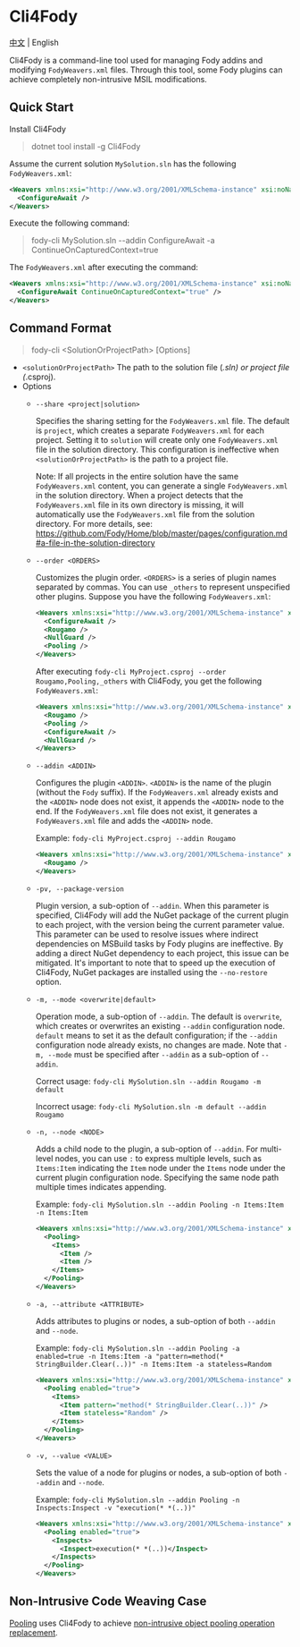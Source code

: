 # Cli4Fody

[中文](https://github.com/inversionhourglass/Cli4Fody/blob/master/README.md) | English

Cli4Fody is a command-line tool used for managing Fody addins and modifying `FodyWeavers.xml` files. Through this tool, some Fody plugins can achieve completely non-intrusive MSIL modifications.

## Quick Start

Install Cli4Fody

> dotnet tool install -g Cli4Fody

Assume the current solution `MySolution.sln` has the following `FodyWeavers.xml`:

```xml
<Weavers xmlns:xsi="http://www.w3.org/2001/XMLSchema-instance" xsi:noNamespaceSchemaLocation="FodyWeavers.xsd">
  <ConfigureAwait />
</Weavers>
```

Execute the following command:

> fody-cli MySolution.sln --addin ConfigureAwait -a ContinueOnCapturedContext=true

The `FodyWeavers.xml` after executing the command:

```xml
<Weavers xmlns:xsi="http://www.w3.org/2001/XMLSchema-instance" xsi:noNamespaceSchemaLocation="FodyWeavers.xsd">
  <ConfigureAwait ContinueOnCapturedContext="true" />
</Weavers>
```

## Command Format

> fody-cli &lt;SolutionOrProjectPath&gt; [Options]

- `<solutionOrProjectPath>` The path to the solution file (*.sln) or project file (*.csproj).
- Options
    - `--share <project|solution>`

        Specifies the sharing setting for the `FodyWeavers.xml` file. The default is `project`, which creates a separate `FodyWeavers.xml` for each project. Setting it to `solution` will create only one `FodyWeavers.xml` file in the solution directory. This configuration is ineffective when `<solutionOrProjectPath>` is the path to a project file.
        
        Note: If all projects in the entire solution have the same `FodyWeavers.xml` content, you can generate a single `FodyWeavers.xml` in the solution directory. When a project detects that the `FodyWeavers.xml` file in its own directory is missing, it will automatically use the `FodyWeavers.xml` file from the solution directory. For more details, see: https://github.com/Fody/Home/blob/master/pages/configuration.md#a-file-in-the-solution-directory

    - `--order <ORDERS>`

        Customizes the plugin order. `<ORDERS>` is a series of plugin names separated by commas. You can use `_others` to represent unspecified other plugins. Suppose you have the following `FodyWeavers.xml`:
        ```xml
        <Weavers xmlns:xsi="http://www.w3.org/2001/XMLSchema-instance" xsi:noNamespaceSchemaLocation="FodyWeavers.xsd">
          <ConfigureAwait />
          <Rougamo />
          <NullGuard />
          <Pooling />
        </Weavers>
        ```
        After executing `fody-cli MyProject.csproj --order Rougamo,Pooling,_others` with Cli4Fody, you get the following `FodyWeavers.xml`:
        ```xml
        <Weavers xmlns:xsi="http://www.w3.org/2001/XMLSchema-instance" xsi:noNamespaceSchemaLocation="FodyWeavers.xsd">
          <Rougamo />
          <Pooling />
          <ConfigureAwait />
          <NullGuard />
        </Weavers>
        ```

    - `--addin <ADDIN>`

        Configures the plugin `<ADDIN>`. `<ADDIN>` is the name of the plugin (without the `Fody` suffix). If the `FodyWeavers.xml` already exists and the `<ADDIN>` node does not exist, it appends the `<ADDIN>` node to the end. If the `FodyWeavers.xml` file does not exist, it generates a `FodyWeavers.xml` file and adds the `<ADDIN>` node.
        
        Example: `fody-cli MyProject.csproj --addin Rougamo`
        ```xml
        <Weavers xmlns:xsi="http://www.w3.org/2001/XMLSchema-instance" xsi:noNamespaceSchemaLocation="FodyWeavers.xsd">
          <Rougamo />
        </Weavers>
        ```

    - `-pv, --package-version`

        Plugin version, a sub-option of `--addin`. When this parameter is specified, Cli4Fody will add the NuGet package of the current plugin to each project, with the version being the current parameter value. This parameter can be used to resolve issues where indirect dependencies on MSBuild tasks by Fody plugins are ineffective. By adding a direct NuGet dependency to each project, this issue can be mitigated. It's important to note that to speed up the execution of Cli4Fody, NuGet packages are installed using the `--no-restore` option.

    - `-m, --mode <overwrite|default>`

        Operation mode, a sub-option of `--addin`. The default is `overwrite`, which creates or overwrites an existing `--addin` configuration node. `default` means to set it as the default configuration; if the `--addin` configuration node already exists, no changes are made. Note that `-m, --mode` must be specified after `--addin` as a sub-option of `--addin`.
        
        Correct usage: `fody-cli MySolution.sln --addin Rougamo -m default`
        
        Incorrect usage: `fody-cli MySolution.sln -m default --addin Rougamo`

    - `-n, --node <NODE>`

        Adds a child node to the plugin, a sub-option of `--addin`. For multi-level nodes, you can use `:` to express multiple levels, such as `Items:Item` indicating the `Item` node under the `Items` node under the current plugin configuration node. Specifying the same node path multiple times indicates appending.
        
        Example: `fody-cli MySolution.sln --addin Pooling -n Items:Item -n Items:Item`
        ```xml
        <Weavers xmlns:xsi="http://www.w3.org/2001/XMLSchema-instance" xsi:noNamespaceSchemaLocation="FodyWeavers.xsd">
          <Pooling>
            <Items>
              <Item />
              <Item />
            </Items>
          </Pooling>
        </Weavers>
        ```

    - `-a, --attribute <ATTRIBUTE>`

        Adds attributes to plugins or nodes, a sub-option of both `--addin` and `--node`.

        Example: `fody-cli MySolution.sln --addin Pooling -a enabled=true -n Items:Item -a "pattern=method(* StringBuilder.Clear(..))" -n Items:Item -a stateless=Random`
        ```xml
        <Weavers xmlns:xsi="http://www.w3.org/2001/XMLSchema-instance" xsi:noNamespaceSchemaLocation="FodyWeavers.xsd">
          <Pooling enabled="true">
            <Items>
              <Item pattern="method(* StringBuilder.Clear(..))" />
              <Item stateless="Random" />
            </Items>
          </Pooling>
        </Weavers>
        ```

    - `-v, --value <VALUE>`

        Sets the value of a node for plugins or nodes, a sub-option of both `--addin` and `--node`.

        Example: `fody-cli MySolution.sln --addin Pooling -n Inspects:Inspect -v "execution(* *(..))"`
        ```xml
        <Weavers xmlns:xsi="http://www.w3.org/2001/XMLSchema-instance" xsi:noNamespaceSchemaLocation="FodyWeavers.xsd">
          <Pooling enabled="true">
            <Inspects>
              <Inspect>execution(* *(..))</Inspect>
            </Inspects>
          </Pooling>
        </Weavers>
        ```

## Non-Intrusive Code Weaving Case

[Pooling](https://github.com/inversionhourglass/Pooling) uses Cli4Fody to achieve [non-intrusive object pooling operation replacement](https://github.com/inversionhourglass/Pooling/blob/master/README_en.md#zero-intrusion-pooling).
